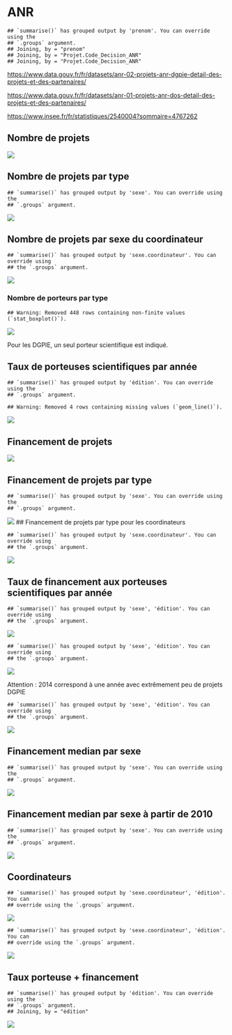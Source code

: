 ANR
================

    ## `summarise()` has grouped output by 'prenom'. You can override using the
    ## `.groups` argument.
    ## Joining, by = "prenom"
    ## Joining, by = "Projet.Code_Decision_ANR"
    ## Joining, by = "Projet.Code_Decision_ANR"

<https://www.data.gouv.fr/fr/datasets/anr-02-projets-anr-dgpie-detail-des-projets-et-des-partenaires/>

<https://www.data.gouv.fr/fr/datasets/anr-01-projets-anr-dos-detail-des-projets-et-des-partenaires/>

<https://www.insee.fr/fr/statistiques/2540004?sommaire=4767262>

## Nombre de projets

![](anr_files/figure-gfm/anr.nb-1.png)<!-- -->

## Nombre de projets par type

    ## `summarise()` has grouped output by 'sexe'. You can override using the
    ## `.groups` argument.

![](anr_files/figure-gfm/anr.type-1.png)<!-- -->

## Nombre de projets par sexe du coordinateur

    ## `summarise()` has grouped output by 'sexe.coordinateur'. You can override using
    ## the `.groups` argument.

![](anr_files/figure-gfm/anr.nb.coord-1.png)<!-- -->

### Nombre de porteurs par type

    ## Warning: Removed 448 rows containing non-finite values (`stat_boxplot()`).

![](anr_files/figure-gfm/anr.type.nb-1.png)<!-- -->

Pour les DGPIE, un seul porteur scientifique est indiqué.

## Taux de porteuses scientifiques par année

    ## `summarise()` has grouped output by 'édition'. You can override using the
    ## `.groups` argument.

    ## Warning: Removed 4 rows containing missing values (`geom_line()`).

![](anr_files/figure-gfm/anr.taux-1.png)<!-- -->

## Financement de projets

![](anr_files/figure-gfm/fin.nb-1.png)<!-- -->

## Financement de projets par type

    ## `summarise()` has grouped output by 'sexe'. You can override using the
    ## `.groups` argument.

![](anr_files/figure-gfm/fin.type-1.png)<!-- --> \## Financement de
projets par type pour les coordinateurs

    ## `summarise()` has grouped output by 'sexe.coordinateur'. You can override using
    ## the `.groups` argument.

![](anr_files/figure-gfm/fin.type.coord-1.png)<!-- -->

## Taux de financement aux porteuses scientifiques par année

    ## `summarise()` has grouped output by 'sexe', 'édition'. You can override using
    ## the `.groups` argument.

![](anr_files/figure-gfm/fin.taux-1.png)<!-- -->

    ## `summarise()` has grouped output by 'sexe', 'édition'. You can override using
    ## the `.groups` argument.

![](anr_files/figure-gfm/fin.taux.col-1.png)<!-- -->

Attention : 2014 correspond à une année avec extrêmement peu de projets
DGPIE

    ## `summarise()` has grouped output by 'sexe', 'édition'. You can override using
    ## the `.groups` argument.

![](anr_files/figure-gfm/fin.taux.col.2010-1.png)<!-- -->

## Financement median par sexe

    ## `summarise()` has grouped output by 'sexe'. You can override using the
    ## `.groups` argument.

![](anr_files/figure-gfm/fin.med-1.png)<!-- -->

## Financement median par sexe à partir de 2010

    ## `summarise()` has grouped output by 'sexe'. You can override using the
    ## `.groups` argument.

![](anr_files/figure-gfm/fin.med.2010-1.png)<!-- -->

## Coordinateurs

    ## `summarise()` has grouped output by 'sexe.coordinateur', 'édition'. You can
    ## override using the `.groups` argument.

![](anr_files/figure-gfm/coord.projet-1.png)<!-- -->

    ## `summarise()` has grouped output by 'sexe.coordinateur', 'édition'. You can
    ## override using the `.groups` argument.

![](anr_files/figure-gfm/coord.fin-1.png)<!-- -->

## Taux porteuse + financement

    ## `summarise()` has grouped output by 'édition'. You can override using the
    ## `.groups` argument.
    ## Joining, by = "édition"

![](anr_files/figure-gfm/anr.taux.dos-1.png)<!-- -->
